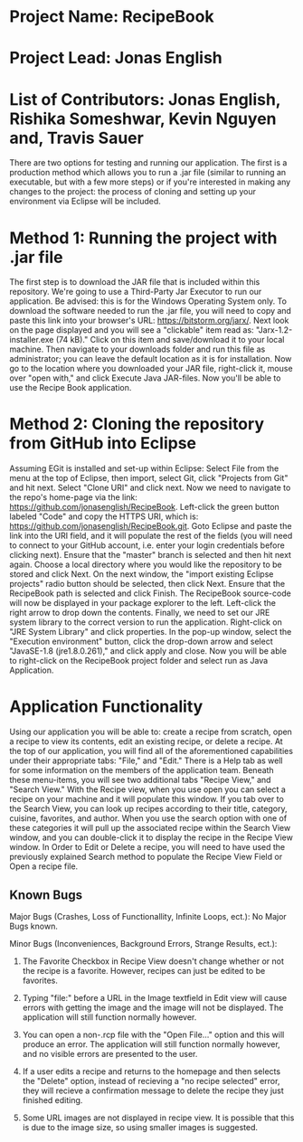 # Project Name: RecipeBook
# Project Lead: Jonas English
# List of Contributors: Jonas English, Rishika Someshwar, Kevin Nguyen and, Travis Sauer

  There are two options for testing and running our application. The first is a production method which allows you to run a .jar file (similar to running an executable, 
but with a few more steps) or if you're interested in making any changes to the project: the process of cloning and setting up your environment via Eclipse will be 
included.

# Method 1: Running the project with .jar file

  The first step is to download the JAR file that is included within this repository. We're going to use a Third-Party Jar Executor to run our application. 
Be advised: this is for the Windows Operating System only. To download the software needed
to run the .jar file, you will need to copy and paste this link into your browser's URL: https://bitstorm.org/jarx/. Next look on the page displayed
and you will see a "clickable" item read as: "Jarx-1.2-installer.exe (74 kB)." Click on this item and save/download it to your local machine. Then navigate to your downloads folder and run this file as administrator; you can leave the default location as it is for installation. Now go to the location where you downloaded your 
JAR file, right-click it, mouse over "open with," and click Execute Java JAR-files. Now you'll be able to use the Recipe Book application.

# Method 2: Cloning the repository from GitHub into Eclipse

  Assuming EGit is installed and set-up within Eclipse: Select File from the menu at the top of Eclipse, then import, select Git, click "Projects from Git" and hit next.
Select "Clone URI" and click next. Now we need to navigate to the repo's home-page via the link: https://github.com/jonasenglish/RecipeBook. Left-click the green button labeled "Code" and copy the HTTPS URI, which is: https://github.com/jonasenglish/RecipeBook.git. Goto Eclipse and paste the link into the URI field, and it will populate the rest of the fields (you will need to connect to your GitHub account, i.e. enter your login credentials before clicking next). Ensure
that the "master" branch is selected and then hit next again. Choose a local directory where you would like the repository to be stored and click Next. On the next window, the "import existing Eclipse projects" radio button should be selected, then click Next. Ensure that the RecipeBook path is selected and click Finish. The
RecipeBook source-code will now be displayed in your package explorer to the left. Left-click the right arrow to drop down the contents. Finally, we need to
set our JRE system library to the correct version to run the application. Right-click on "JRE System Library" and click properties. In the pop-up window,
select the "Execution environment" button, click the drop-down arrow and select "JavaSE-1.8 (jre1.8.0.261)," and click apply and close. Now you will be able to right-click on the RecipeBook project folder and select run as Java Application.

# Application Functionality

  Using our application you will be able to: create a recipe from scratch, open a recipe to view its contents, edit an existing recipe, or delete a recipe. At the top of our application, you will find all of the aforementioned capabilities under their appropriate tabs: "File," and "Edit." There is a Help tab as well for some information on the members of the application team. Beneath these menu-items, you will see two additional tabs "Recipe View," and "Search View." With the Recipe view, when you use open you can select a recipe on your machine and it will populate this window. If you tab over to the Search View, you can look up recipes according to their title, category, cuisine, favorites, and author. When you use the search option with one of these categories it will pull up the associated recipe within the Search View window, and you can double-click it to display the recipe in the Recipe View window. In Order to Edit or Delete a recipe, you will need to have used the previously explained Search method to populate the Recipe View Field or Open a recipe file. 

## Known Bugs
Major Bugs (Crashes, Loss of Functionallity, Infinite Loops, ect.):
  No Major Bugs known.
  
Minor Bugs (Inconveniences, Background Errors, Strange Results, ect.):
  1. The Favorite Checkbox in Recipe View doesn't change whether or not the recipe is a favorite. However, recipes can just be edited to be favorites. 

  2. Typing "file:" before a URL in the Image textfield in Edit view will cause errors with getting the image and the image will not be displayed. The application will still function normally however.

  3. You can open a non-.rcp file with the "Open File..." option and this will produce an error. The application will still function normally however, and no visible errors are presented to the user.
  
  4. If a user edits a recipe and returns to the homepage and then selects the "Delete" option, instead of recieving a "no recipe selected" error, they will recieve a confirmation message to delete the recipe they just finished editing.
  
  5. Some URL images are not displayed in recipe view. It is possible that this is due to the image size, so using smaller images is suggested.
